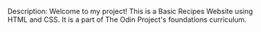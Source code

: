 Description:
Welcome to my project! This is a Basic Recipes Website using HTML and CSS.
It is a part of The Odin Project's foundations curriculum.
